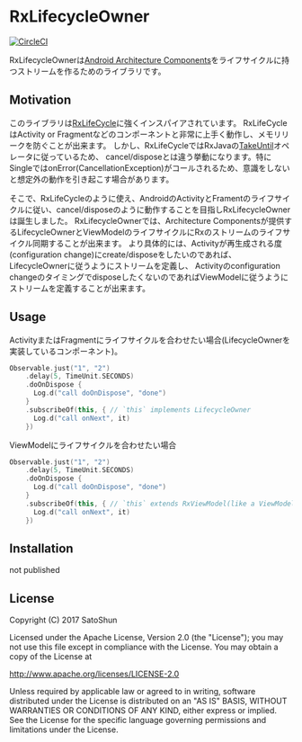 # RxLifecycleOwner

[![CircleCI](https://circleci.com/gh/satoshun/RxLifecycleOwner/tree/master.svg?style=svg)](https://circleci.com/gh/satoshun/RxLifecycleOwner/tree/master)

RxLifecycleOwnerは[Android Architecture Components](https://developer.android.com/topic/libraries/architecture/index.html)をライフサイクルに持つストリームを作るためのライブラリです。


## Motivation

このライブラリは[RxLifeCycle](https://github.com/trello/RxLifecycle)に強くインスパイアされています。
RxLifeCycleはActivity or Fragmentなどのコンポーネントと非常に上手く動作し、メモリリークを防ぐことが出来ます。
しかし、RxLifeCycleではRxJavaの[TakeUntil](http://reactivex.io/documentation/operators/takeuntil.html)オペレータに従っているため、
cancel/disposeとは違う挙動になります。特にSingleではonError(CancellationException)がコールされるため、意識をしないと想定外の動作を引き起こす場合があります。

そこで、RxLifeCycleのように使え、AndroidのActivityとFramentのライフサイクルに従い、cancel/disposeのように動作することを目指しRxLifecycleOwnerは誕生しました。
RxLifecycleOwnerでは、Architecture Componentsが提供するLifecycleOwnerとViewModelのライフサイクルにRxのストリームのライフサイクル同期することが出来ます。
より具体的には、Activityが再生成される度(configuration change)にcreate/disposeをしたいのであれば、LifecycleOwnerに従うようにストリームを定義し、
Activityのconfiguration changeのタイミングでdisposeしたくないのであればViewModelに従うようにストリームを定義することが出来ます。


## Usage

ActivityまたはFragmentにライフサイクルを合わせたい場合(LifecycleOwnerを実装しているコンポーネント)。

```kotlin
Observable.just("1", "2")
    .delay(5, TimeUnit.SECONDS)
    .doOnDispose {
      Log.d("call doOnDispose", "done")
    }
    .subscribeOf(this, { // `this` implements LifecycleOwner
      Log.d("call onNext", it)
    })
```


ViewModelにライフサイクルを合わせたい場合

```kotlin
Observable.just("1", "2")
    .delay(5, TimeUnit.SECONDS)
    .doOnDispose {
      Log.d("call doOnDispose", "done")
    }
    .subscribeOf(this, { // `this` extends RxViewModel(like a ViewModel)
      Log.d("call onNext", it)
    })
```

## Installation

not published


## License

Copyright (C) 2017 SatoShun

Licensed under the Apache License, Version 2.0 (the "License");
you may not use this file except in compliance with the License.
You may obtain a copy of the License at

   http://www.apache.org/licenses/LICENSE-2.0

Unless required by applicable law or agreed to in writing, software
distributed under the License is distributed on an "AS IS" BASIS,
WITHOUT WARRANTIES OR CONDITIONS OF ANY KIND, either express or implied.
See the License for the specific language governing permissions and
limitations under the License.
